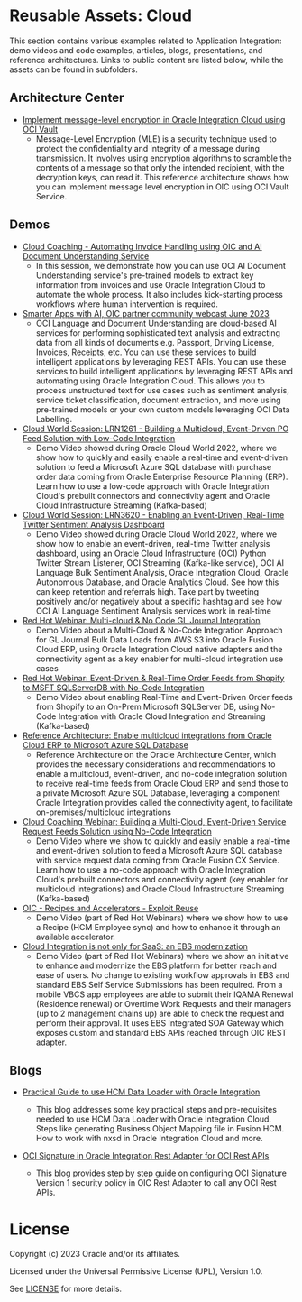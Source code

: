 # Reusable Assets: Cloud

This section contains various examples related to Application Integration: demo videos and code examples, articles, blogs, presentations, and reference architectures. Links to public content are listed below, while the assets can be found in subfolders.

## Architecture Center

- [Implement message-level encryption in Oracle Integration Cloud using OCI Vault](https://docs.oracle.com/en/solutions/oic-message-level-encryption/index.html#GUID-5C843938-A470-4584-9048-4361025358C6)
    - Message-Level Encryption (MLE) is a security technique used to protect the confidentiality and integrity of a message during transmission. It involves using encryption algorithms to scramble the contents of a message so that only the intended recipient, with the decryption keys, can read it. This reference architecture shows how you can implement message level encryption in OIC using OCI Vault Service.

## Demos

- [Cloud Coaching - Automating Invoice Handling using OIC and AI Document Understanding Service](https://www.youtube.com/watch?v=pjdQzFscOrk)
    - In this session, we demonstrate how you can use OCI AI Document Understanding service's pre-trained models to extract key information from invoices and use Oracle Integration Cloud to automate the whole process. It also includes kick-starting process workflows where human intervention is required.
- [Smarter Apps with AI, OIC partner community webcast June 2023](https://videohub.oracle.com/media/Smarter+AI+Apps+with+OIC+partner+community+webcast+June+2023-1080p30/1_m2yjnvf9)
    - OCI Language and Document Understanding are cloud-based AI services for performing sophisticated text analysis and extracting data from all kinds of documents e.g. Passport, Driving License, Invoices, Receipts, etc. You can use these services to build intelligent applications by leveraging REST APIs. You can use these services to build intelligent applications by leveraging REST APIs and automating using Oracle Integration Cloud. This allows you to process unstructured text for use cases such as sentiment analysis, service ticket classification, document extraction, and more using pre-trained models or your own custom models leveraging OCI Data Labelling.
- [Cloud World Session: LRN1261 - Building a Multicloud, Event-Driven PO Feed Solution with Low-Code Integration](https://youtu.be/eGnbWn9btYA)
    - Demo Video showed during Oracle Cloud World 2022, where we show how to quickly and easily enable a real-time and event-driven solution to feed a Microsoft Azure SQL database with purchase order data coming from Oracle Enterprise Resource Planning (ERP). Learn how to use a low-code approach with Oracle Integration Cloud's prebuilt connectors and connectivity agent and Oracle Cloud Infrastructure Streaming (Kafka-based)
- [Cloud World Session: LRN3620 - Enabling an Event-Driven, Real-Time Twitter Sentiment Analysis Dashboard](https://youtu.be/9hvUxLSE3Vg)
    - Demo Video showed during Oracle Cloud World 2022, where we show how to enable an event-driven, real-time Twitter analysis dashboard, using an Oracle Cloud Infrastructure (OCI) Python Twitter Stream Listener, OCI Streaming (Kafka-like service), OCI AI Language Bulk Sentiment Analysis, Oracle Integration Cloud, Oracle Autonomous Database, and Oracle Analytics Cloud. See how this can keep retention and referrals high. Take part by tweeting positively and/or negatively about a specific hashtag and see how OCI AI Language Sentiment Analysis services work in real-time
- [Red Hot Webinar: Multi-cloud & No Code GL Journal Integration](https://youtu.be/S6dMBqJRngw)
    - Demo Video about a Multi-Cloud & No-Code Integration Approach for GL Journal Bulk Data Loads from AWS S3 into Oracle Fusion Cloud ERP, using Oracle Integration Cloud native adapters and the connectivity agent as a key enabler for multi-cloud integration use cases
- [Red Hot Webinar: Event-Driven & Real-Time Order Feeds from Shopify to MSFT SQLServerDB with No-Code Integration](https://youtu.be/IFrFI-feWQU)
    - Demo Video about enabling Real-Time and Event-Driven Order feeds from Shopify to an On-Prem Microsoft SQLServer DB, using No-Code Integration with Oracle Cloud Integration and Streaming (Kafka-based)
- [Reference Architecture: Enable multicloud integrations from Oracle Cloud ERP to Microsoft Azure SQL Database](https://docs.oracle.com/en/solutions/oci-multicloud-erp-azure/index.html)
    - Reference Architecture on the Oracle Architecture Center, which provides the necessary considerations and recommendations to enable a multicloud, event-driven, and no-code integration solution to receive real-time feeds from Oracle Cloud ERP and send those to a private Microsoft Azure SQL Database, leveraging a component Oracle Integration provides called the connectivity agent, to facilitate on-premises/multicloud integrations
- [Cloud Coaching Webinar: Building a Multi-Cloud, Event-Driven Service Request Feeds Solution using No-Code Integration](https://youtu.be/gvENaT6fcYY)
    - Demo Video where we show to quickly and easily enable a real-time and event-driven solution to feed a Microsoft Azure SQL database with service request data coming from Oracle Fusion CX Service. Learn how to use a no-code approach with Oracle Integration Cloud's prebuilt connectors and connectivity agent (key enabler for multicloud integrations) and Oracle Cloud Infrastructure Streaming (Kafka-based)
- [OIC - Recipes and Accelerators - Exploit Reuse](https://www.youtube.com/watch?v=qt_vX5CpRL4)
    - Demo Video (part of Red Hot Webinars) where we show how to use a Recipe (HCM Employee sync) and how to enhance it through an available accelerator.
- [Cloud Integration is not only for SaaS: an EBS modernization ](https://www.youtube.com/watch?v=E_Kz-r26La4)
    - Demo Video (part of Red Hot Webinars) where we show an initiative to enhance and modernize the EBS platform for better reach and ease of users. No change to existing workflow approvals in EBS and standard EBS Self Service Submissions has been required. From a mobile VBCS app employees are able to submit their IQAMA Renewal (Residence renewal) or Overtime Work Requests and their managers (up to 2 management chains up) are able to check the request and perform their approval. It uses EBS Integrated SOA Gateway which exposes custom and standard EBS APIs reached through OIC REST adapter.

## Blogs

- [Practical Guide to use HCM Data Loader with Oracle Integration](https://blogs.oracle.com/integration/post/practical-guide-to-use-hcm-data-loader-with-oracle-integration)
    - This blog addresses some key practical steps and pre-requisites needed to use HCM Data Loader with Oracle Integration Cloud. Steps like generating Business Object Mapping file in Fusion HCM. How to work with nxsd in Oracle Integration Cloud and more.

- [OCI Signature in Oracle Integration Rest Adapter for OCI Rest APIs](https://blogs.oracle.com/integration/post/oci-signature-in-rest-adapter-for-oci-rest-apis)
    - This blog provides step by step guide on configuring OCI Signature Version 1 security policy in OIC Rest Adapter to call any OCI Rest APIs.


# License

Copyright (c) 2023 Oracle and/or its affiliates.

Licensed under the Universal Permissive License (UPL), Version 1.0.

See [LICENSE](https://github.com/oracle-devrel/technology-engineering/blob/folder-structure/LICENSE) for more details.
